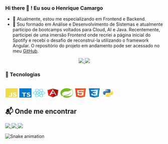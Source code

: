 ### Hi there 👋 ! Eu sou o Henrique Camargo

- 🔭 Atualmente, estou me especializando em Frontend e Backend.  
- 🌱 Sou formado em Análise e Desenvolvimento de Sistemas e atualmente participo de bootcamps voltados para Cloud, AI e Java. Recentemente, participei de uma imersão Frontend onde recriei a página inicial do Spotify e recebi o desafio de reconstruí-la utilizando o framework Angular. O repositório do projeto em andamento pode ser acessado no meu [GitHub](https://github.com/henry1end).  

<div align="center">
  <a href="https://github.com/HenriqueCamarg0">
    <img height="150em" src="https://github-readme-stats.vercel.app/api?username=henry1end&show_icons=true&theme=dracula&include_all_commits=true&count_private=true" />
  </a>
  <a href="https://github.com/HenriqueCamarg0 ">
    <img height="150em" src="https://github-readme-stats.vercel.app/api/top-langs/?username=henry1end&layout=compact&langs_count=7&theme=dracula" />
  </a>
</div>

### 🚀 Tecnologias  
<div style="display: inline_block"><br>
  <img align="center" alt="JavaScript" height="30" width="40" src="https://raw.githubusercontent.com/devicons/devicon/master/icons/javascript/javascript-plain.svg">
  <img align="center" alt="TypeScript" height="30" width="40" src="https://raw.githubusercontent.com/devicons/devicon/master/icons/typescript/typescript-plain.svg">
  <img align="center" alt="React" height="30" width="40" src="https://raw.githubusercontent.com/devicons/devicon/master/icons/react/react-original.svg">
  <img align="center" alt="Angular" height="30" width="40" src="https://raw.githubusercontent.com/devicons/devicon/master/icons/angularjs/angularjs-original.svg">
  <img align="center" alt="SpringBoot" height="30" width="40" src="https://raw.githubusercontent.com/devicons/devicon/master/icons/spring/spring-original.svg">
  <img align="center" alt="HTML" height="30" width="40" src="https://raw.githubusercontent.com/devicons/devicon/master/icons/html5/html5-original.svg">
  <img align="center" alt="CSS" height="30" width="40" src="https://raw.githubusercontent.com/devicons/devicon/master/icons/css3/css3-original.svg">
  <img align="center" alt="Python" height="30" width="40" src="https://raw.githubusercontent.com/devicons/devicon/master/icons/python/python-original.svg">
</div>

## 📬 Onde me encontrar  
<div> 
  <a href="https://www.instagram.com/Henrry_Camargo1/" target="_blank">
    <img src="https://img.shields.io/badge/-Instagram-%23E4405F?style=for-the-badge&logo=instagram&logoColor=white">
  </a>
  <a href="mailto:henry2camargo@gmail.com">
    <img src="https://img.shields.io/badge/-Gmail-%23333?style=for-the-badge&logo=gmail&logoColor=white">
  </a>
  <a href="https://www.linkedin.com/in/henrique-camargo-b915621a3" target="_blank">
    <img src="https://img.shields.io/badge/-LinkedIn-%230077B5?style=for-the-badge&logo=linkedin&logoColor=white">
  </a> 
</div>

![Snake animation](https://github.com/henry1end/henry1end/blob/output/github-contribution-grid-snake.svg)
